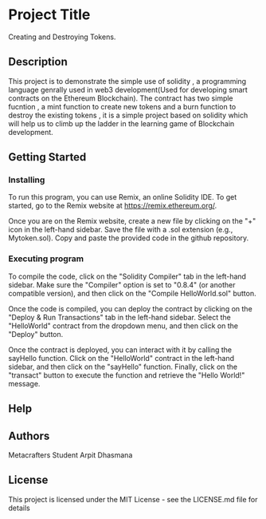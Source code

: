 # Project Title

Creating and Destroying Tokens.

## Description

This project is to demonstrate the simple use of solidity , a programming language genrally used in web3 development(Used for developing smart contracts on the Ethereum Blockchain). The contract has two simple fucntion , a mint function to create new tokens and a burn function to destroy the existing tokens , it is a simple project based on solidity which will help us to climb up the ladder in the learning game of Blockchain development.

## Getting Started

### Installing
To run this program, you can use Remix, an online Solidity IDE. To get started, go to the Remix website at https://remix.ethereum.org/.

Once you are on the Remix website, create a new file by clicking on the "+" icon in the left-hand sidebar. Save the file with a .sol extension (e.g., Mytoken.sol). Copy and paste the provided code in the github repository.

### Executing program
To compile the code, click on the "Solidity Compiler" tab in the left-hand sidebar. Make sure the "Compiler" option is set to "0.8.4" (or another compatible version), and then click on the "Compile HelloWorld.sol" button.

Once the code is compiled, you can deploy the contract by clicking on the "Deploy & Run Transactions" tab in the left-hand sidebar. Select the "HelloWorld" contract from the dropdown menu, and then click on the "Deploy" button.

Once the contract is deployed, you can interact with it by calling the sayHello function. Click on the "HelloWorld" contract in the left-hand sidebar, and then click on the "sayHello" function. Finally, click on the "transact" button to execute the function and retrieve the "Hello World!" message.


## Help


## Authors

Metacrafters Student Arpit Dhasmana


## License

This project is licensed under the MIT License - see the LICENSE.md file for details
